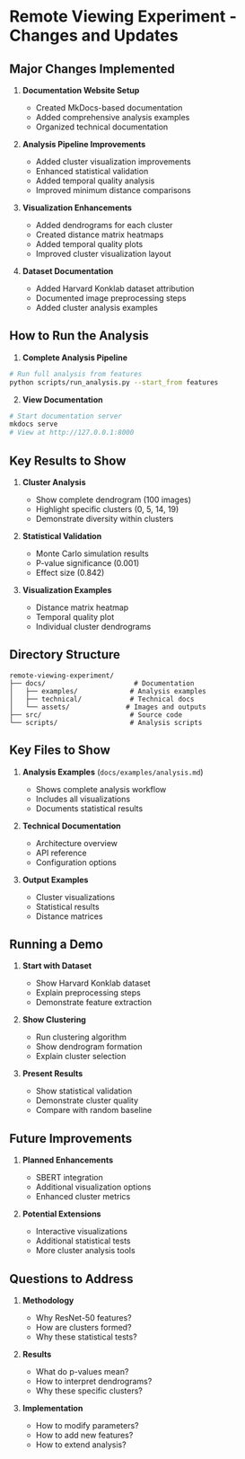 # Remote Viewing Experiment - Changes and Updates

## Major Changes Implemented

1. **Documentation Website Setup**
   - Created MkDocs-based documentation
   - Added comprehensive analysis examples
   - Organized technical documentation

2. **Analysis Pipeline Improvements**
   - Added cluster visualization improvements
   - Enhanced statistical validation
   - Added temporal quality analysis
   - Improved minimum distance comparisons

3. **Visualization Enhancements**
   - Added dendrograms for each cluster
   - Created distance matrix heatmaps
   - Added temporal quality plots
   - Improved cluster visualization layout

4. **Dataset Documentation**
   - Added Harvard Konklab dataset attribution
   - Documented image preprocessing steps
   - Added cluster analysis examples

## How to Run the Analysis

1. **Complete Analysis Pipeline**
```bash
# Run full analysis from features
python scripts/run_analysis.py --start_from features
```

2. **View Documentation**
```bash
# Start documentation server
mkdocs serve
# View at http://127.0.0.1:8000
```

## Key Results to Show

1. **Cluster Analysis**
   - Show complete dendrogram (100 images)
   - Highlight specific clusters (0, 5, 14, 19)
   - Demonstrate diversity within clusters

2. **Statistical Validation**
   - Monte Carlo simulation results
   - P-value significance (0.001)
   - Effect size (0.842)

3. **Visualization Examples**
   - Distance matrix heatmap
   - Temporal quality plot
   - Individual cluster dendrograms

## Directory Structure
```
remote-viewing-experiment/
├── docs/                      # Documentation
│   ├── examples/             # Analysis examples
│   ├── technical/            # Technical docs
│   └── assets/              # Images and outputs
├── src/                      # Source code
└── scripts/                  # Analysis scripts
```

## Key Files to Show

1. **Analysis Examples** (`docs/examples/analysis.md`)
   - Shows complete analysis workflow
   - Includes all visualizations
   - Documents statistical results

2. **Technical Documentation**
   - Architecture overview
   - API reference
   - Configuration options

3. **Output Examples**
   - Cluster visualizations
   - Statistical results
   - Distance matrices

## Running a Demo

1. **Start with Dataset**
   - Show Harvard Konklab dataset
   - Explain preprocessing steps
   - Demonstrate feature extraction

2. **Show Clustering**
   - Run clustering algorithm
   - Show dendrogram formation
   - Explain cluster selection

3. **Present Results**
   - Show statistical validation
   - Demonstrate cluster quality
   - Compare with random baseline

## Future Improvements

1. **Planned Enhancements**
   - SBERT integration
   - Additional visualization options
   - Enhanced cluster metrics

2. **Potential Extensions**
   - Interactive visualizations
   - Additional statistical tests
   - More cluster analysis tools

## Questions to Address

1. **Methodology**
   - Why ResNet-50 features?
   - How are clusters formed?
   - Why these statistical tests?

2. **Results**
   - What do p-values mean?
   - How to interpret dendrograms?
   - Why these specific clusters?

3. **Implementation**
   - How to modify parameters?
   - How to add new features?
   - How to extend analysis? 